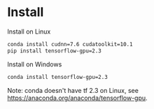 # Install

Install on Linux

```bash
conda install cudnn=7.6 cudatoolkit=10.1
pip install tensorflow-gpu=2.3
```

Install on Windows
```bash
conda install tensorflow-gpu=2.3
```

Note: conda doesn't have tf 2.3 on Linux, see https://anaconda.org/anaconda/tensorflow-gpu.
